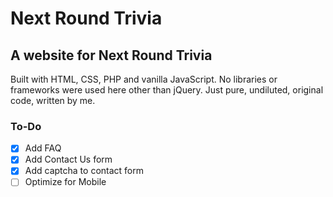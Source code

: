 # Next Round Trivia
## A website for Next Round Trivia

Built with HTML, CSS, PHP and vanilla JavaScript. No libraries or frameworks were used here other than jQuery. Just pure, undiluted, original code, written by me.

### To-Do

- [x] Add FAQ
- [x] Add Contact Us form
- [x] Add captcha to contact form
- [ ] Optimize for Mobile